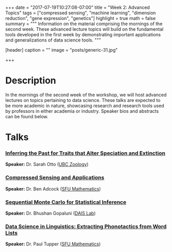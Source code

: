+++
date = "2017-07-19T10:27:08-07:00"
title = "Week 2: Advanced Topics"
tags = ["compressed sensing", "machine learning", "dimension reduction", "gene expression", "genetics"]
highlight = true
math = false
summary = """
Information on the material comprising the mornings of the second week. These advanced lecture topics will build on the fundamental tools developed in the first week by demonstrating important applications and generalizations of data science tools.
"""

[header]
  caption = ""
  image = "posts/generic-31.jpg"

+++

# Description

In the mornings of the second week of the workshop, we will host advanced lectures on topics pertaining to data science. These talks are expected to be more academic in nature, showcasing research and research tools used by professors in either academia or industry. Speaker bios and abstracts can be found below. 


# Talks

### [Inferring the Past for Traits that Alter Speciation and Extinction](../../talk/inferring-traits-speciation-extinction)

**Speaker:** Dr. Sarah Otto ([UBC Zoology](http://www.zoology.ubc.ca/~otto/))  

### [Compressed Sensing and Applications](../../talk/compressed-sensing-and-applications)

**Speaker:** Dr. Ben Adcock ([SFU Mathematics](https://benadcock.org/))


### [Sequential Monte Carlo for Statistical Inference](../../talk/sequential-mc-for-inference)

**Speaker:** Dr. Bhushan Gopaluni ([DAIS Lab](http://dais.chbe.ubc.ca/))

### [Data Science in Linguistics: Extracting Phonotactics from Word Lists](../../talk/extracting-phonotactics)
**Speaker:** Dr. Paul Tupper ([SFU Mathematics](http://people.math.sfu.ca/~tupper/Homepage/Welcome.html))
